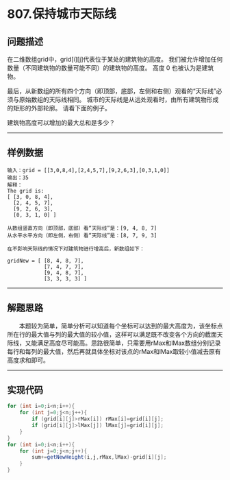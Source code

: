 # 807.保持城市天际线  

## 问题描述  

在二维数组grid中，grid[i][j]代表位于某处的建筑物的高度。 我们被允许增加任何数量（不同建筑物的数量可能不同）的建筑物的高度。 高度 0 也被认为是建筑物。

最后，从新数组的所有四个方向（即顶部，底部，左侧和右侧）观看的“天际线”必须与原始数组的天际线相同。 城市的天际线是从远处观看时，由所有建筑物形成的矩形的外部轮廓。 请看下面的例子。

建筑物高度可以增加的最大总和是多少？

---
## 样例数据
```
输入：grid = [[3,0,8,4],[2,4,5,7],[9,2,6,3],[0,3,1,0]]
输出：35
解释： 
The grid is:
[ [3, 0, 8, 4], 
  [2, 4, 5, 7],
  [9, 2, 6, 3],
  [0, 3, 1, 0] ]

从数组竖直方向（即顶部，底部）看“天际线”是：[9, 4, 8, 7]
从水平水平方向（即左侧，右侧）看“天际线”是：[8, 7, 9, 3]

在不影响天际线的情况下对建筑物进行增高后，新数组如下：

gridNew = [ [8, 4, 8, 7],
            [7, 4, 7, 7],
            [9, 4, 8, 7],
            [3, 3, 3, 3] ]
```
---
## 解题思路  
&emsp;&emsp;本题较为简单，简单分析可以知道每个坐标可以达到的最大高度为，该坐标点所在行的最大值与列的最大值的较小值，这样可以满足既不改变各个方向的截面天际线，又能满足高度尽可能高。思路很简单，只需要用rMax和lMax数组分别记录每行和每列的最大值，然后再就具体坐标对该点的rMax和lMax取较小值减去原有高度求和即可。

---
## 实现代码
```java
for (int i=0;i<n;i++){
    for (int j=0;j<n;j++){
        if (grid[i][j]>rMax[i]) rMax[i]=grid[i][j];
        if (grid[i][j]>lMax[j]) lMax[j]=grid[i][j];
    }
}
for (int i=0;i<n;i++){
    for (int j=0;j<n;j++){
        sum+=getNewHeight(i,j,rMax,lMax)-grid[i][j];
    }
}
```
